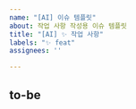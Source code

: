 ```yaml
---
name: "[AI] 이슈 템플릿"
about: 작업 사항 작성용 이슈 템플릿
title: "[AI] ✨ 작업 사항"
labels: "✨ feat"
assignees: ''

---
```


## to-be
